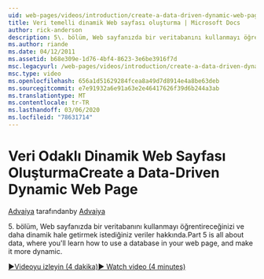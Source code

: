 ```yaml
---
uid: web-pages/videos/introduction/create-a-data-driven-dynamic-web-page
title: Veri temelli dinamik Web sayfası oluşturma | Microsoft Docs
author: rick-anderson
description: 5\. bölüm, Web sayfanızda bir veritabanını kullanmayı öğrentireceğinizi ve daha dinamik hale getirmek istediğiniz veriler hakkında.
ms.author: riande
ms.date: 04/12/2011
ms.assetid: b68e309e-1d76-4bf4-8623-3e6be3916f7d
msc.legacyurl: /web-pages/videos/introduction/create-a-data-driven-dynamic-web-page
msc.type: video
ms.openlocfilehash: 656a1d51629284fcea8a49d7d8914e4a8be63deb
ms.sourcegitcommit: e7e91932a6e91a63e2e46417626f39d6b244a3ab
ms.translationtype: MT
ms.contentlocale: tr-TR
ms.lasthandoff: 03/06/2020
ms.locfileid: "78631714"
---
```

# <a name="create-a-data-driven-dynamic-web-page"></a><span data-ttu-id="a5e76-103">Veri Odaklı Dinamik Web Sayfası Oluşturma</span><span class="sxs-lookup"><span data-stu-id="a5e76-103">Create a Data-Driven Dynamic Web Page</span></span>

<span data-ttu-id="a5e76-104">[Advaiya](https://twitter.com/Advaiyasolns) tarafından</span><span class="sxs-lookup"><span data-stu-id="a5e76-104">by [Advaiya](https://twitter.com/Advaiyasolns)</span></span>

<span data-ttu-id="a5e76-105">5\. bölüm, Web sayfanızda bir veritabanını kullanmayı öğrentireceğinizi ve daha dinamik hale getirmek istediğiniz veriler hakkında.</span><span class="sxs-lookup"><span data-stu-id="a5e76-105">Part 5 is all about data, where you'll learn how to use a database in your web page, and make it more dynamic.</span></span>

[<span data-ttu-id="a5e76-106">&#9654;Videoyu izleyin (4 dakika)</span><span class="sxs-lookup"><span data-stu-id="a5e76-106">&#9654; Watch video (4 minutes)</span></span>](https://channel9.msdn.com/Blogs/ASP-NET-Site-Videos/create-a-data-driven-dynamic-web-page)
